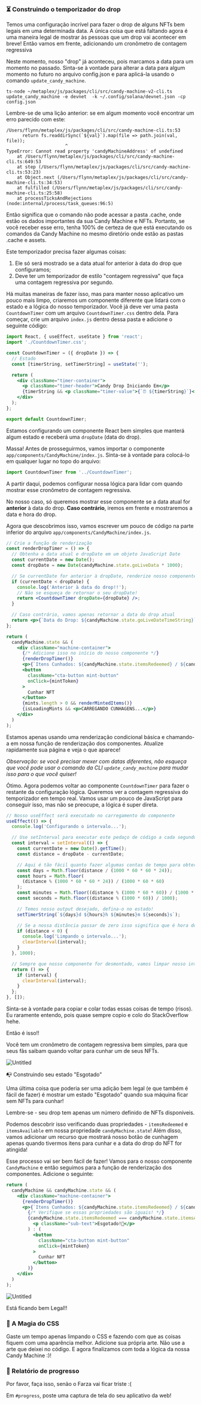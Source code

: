 ### ⏳ Construindo o temporizador do drop

Temos uma configuração incrível para fazer o drop de alguns NFTs bem legais em uma determinada data. A única coisa que está faltando agora é uma maneira legal de mostrar às pessoas que um drop vai acontecer em breve! Então vamos em frente, adicionando um cronômetro de contagem regressiva

Neste momento, nosso "drop" já aconteceu, pois marcamos a data para um momento no passado. Sinta-se à vontade para alterar a data para algum momento no futuro no arquivo config.json e para aplicá-la usando o comando `update_candy_machine`.

```plaintext
​​ts-node ~/metaplex/js/packages/cli/src/candy-machine-v2-cli.ts update_candy_machine -e devnet  -k ~/.config/solana/devnet.json -cp config.json
```

Lembre-se de uma lição anterior: se em algum momento você encontrar um erro parecido com este:

```plaintext
/Users/flynn/metaplex/js/packages/cli/src/candy-machine-cli.ts:53
      return fs.readdirSync(`${val}`).map(file => path.join(val, file));
                      ^
TypeError: Cannot read property 'candyMachineAddress' of undefined
    at /Users/flynn/metaplex/js/packages/cli/src/candy-machine-cli.ts:649:53
    at step (/Users/flynn/metaplex/js/packages/cli/src/candy-machine-cli.ts:53:23)
    at Object.next (/Users/flynn/metaplex/js/packages/cli/src/candy-machine-cli.ts:34:53)
    at fulfilled (/Users/flynn/metaplex/js/packages/cli/src/candy-machine-cli.ts:25:58)
    at processTicksAndRejections (node:internal/process/task_queues:96:5)
```

Então significa que o comando não pode acessar a pasta .cache, onde estão os dados importantes da sua Candy Machine e NFTs. Portanto, se você receber esse erro, tenha 100% de certeza de que está executando os comandos da Candy Machine no mesmo diretório onde estão as pastas .cache e assets.

Este temporizador precisa fazer algumas coisas:

1. Ele só será mostrado se a data atual for anterior à data do drop que configuramos;
2. Deve ter um temporizador de estilo "contagem regressiva" que faça uma contagem regressiva por segundo.

Há muitas maneiras de fazer isso, mas para manter nosso aplicativo um pouco mais limpo, criaremos um componente diferente que lidará com o estado e a lógica do nosso temporizador. Você já deve ver uma pasta `CountdownTimer` com um arquivo `CountdownTimer.css` dentro dela. Para começar, crie um arquivo `index.js` dentro dessa pasta e adicione o seguinte código:

```jsx
import React, { useEffect, useState } from 'react';
import './CountdownTimer.css';

const CountdownTimer = ({ dropDate }) => {
  // Estado
  const [timerString, setTimerString] = useState('');

  return (
    <div className="timer-container">
      <p className="timer-header">Candy Drop Iniciando Em</p>
      {timerString && <p className="timer-value">{`⏰ ${timerString}`}</p>}
    </div>
  );
};

export default CountdownTimer;
```

Estamos configurando um componente React bem simples que manterá algum estado e receberá uma `dropDate` (data do drop).

Massa! Antes de prosseguirmos, vamos importar o componente `app/components/CandyMachine/index.js`. Sinta-se à vontade para colocá-lo em qualquer lugar no topo do arquivo:

```jsx
import CountdownTimer from '../CountdownTimer';
```

A partir daqui, podemos configurar nossa lógica para lidar com quando mostrar esse cronômetro de contagem regressiva.

No nosso caso, só queremos mostrar esse componente se a data atual for **anterior** à data do drop. **Caso contrário**, iremos em frente e mostraremos a data e hora do drop.

Agora que descobrimos isso, vamos escrever um pouco de código na parte inferior do arquivo `app/components/CandyMachine/index.js`.

```jsx
// Crie a função de renderização
const renderDropTimer = () => {
  // Obtenha a data atual e dropDate em um objeto JavaScript Date
  const currentDate = new Date();
  const dropDate = new Date(candyMachine.state.goLiveData * 1000);

  // Se currentDate for anterior à dropDate, renderize nosso componente Countdown
  if (currentDate < dropDate) {
    console.log('Anterior à data do drop!!');
    // Não se esqueça de retornar o seu dropDate!
    return <CountdownTimer dropDate={dropDate} />;
  }

  // Caso contrário, vamos apenas retornar a data do drop atual
  return <p>{`Data do Drop: ${candyMachine.state.goLiveDateTimeString}`}</p>;
};

return (
  candyMachine.state && (
    <div className="machine-container">
      {/* Adicione isso no início do nosso componente */}
      {renderDropTimer()}
      <p>{`Itens Cunhados: ${candyMachine.state.itemsRedeemed} / ${candyMachine.state.itemsAvailable}`}</p>
      <button
        className="cta-button mint-button"
        onClick={mintToken}
      >
        Cunhar NFT
      </button>
      {mints.length > 0 && renderMintedItems()}
      {isLoadingMints && <p>CARREGANDO CUNHAGENS...</p>}
    </div>
  )
);
```

Estamos apenas usando uma renderização condicional básica e chamando-a em nossa função de renderização dos componentes. Atualize rapidamente sua página e veja o que aparece!

*Observação: se você precisar mexer com datas diferentes, não esqueça que você pode usar o comando da CLI `update_candy_machine` para mudar isso para o que você quiser!*

Ótimo. Agora podemos voltar ao componente `CountdownTimer` para fazer o restante da configuração lógica. Queremos ver a contagem regressiva do temporizador em tempo real. Vamos usar um pouco de JavaScript para conseguir isso, mas não se preocupe, a lógica é super direta.


```jsx
// Nosso useEffect será executado no carregamento do componente
useEffect(() => {
  console.log('Configurando o intervalo...');

  // Use setInterval para executar este pedaço de código a cada segundo
  const interval = setInterval(() => {
    const currentDate = new Date().getTime();
    const distance = dropDate - currentDate;

    // Aqui é tão fácil quanto fazer algumas contas de tempo para obter as diferentes propriedades
    const days = Math.floor(distance / (1000 * 60 * 60 * 24));
    const hours = Math.floor(
      (distance % (1000 * 60 * 60 * 24)) / (1000 * 60 * 60)
    );
    const minutes = Math.floor((distance % (1000 * 60 * 60)) / (1000 * 60));
    const seconds = Math.floor((distance % (1000 * 60)) / 1000);

    // Temos nosso output desejado, defina-o no estado!
    setTimerString(`${days}d ${hours}h ${minutes}m ${seconds}s`);

    // Se a nossa distância passar de zero isso significa que é hora do drop!
    if (distance < 0) {
      console.log('Limpando o intervalo...');
      clearInterval(interval);
    }
  }, 1000);

  // Sempre que nosso componente for desmontado, vamos limpar nosso intervalo
  return () => {
    if (interval) {
      clearInterval(interval);
    }
  };
}, []);
```


Sinta-se à vontade para copiar e colar todas essas coisas de tempo (risos). Eu raramente entendo, pois quase sempre copio e colo do StackOverflow hehe.

Então é isso!!

Você tem um cronômetro de contagem regressiva bem simples, para que seus fãs saibam quando voltar para cunhar um de seus NFTs.

![Untitled](https://i.imgur.com/OINimrr.png)

📭 Construindo seu estado "Esgotado"

Uma última coisa que poderia ser uma adição bem legal (e que também é fácil de fazer) é mostrar um estado "Esgotado" quando sua máquina ficar sem NFTs para cunhar!

Lembre-se - seu drop tem apenas um número definido de NFTs disponíveis.

Podemos descobrir isso verificando duas propriedades - `itemsRedeemed` e `itemsAvailable` em nossa propriedade `candyMachine.state`! Além disso, vamos adicionar um recurso que mostrará nosso botão de cunhagem apenas quando tivermos itens para cunhar e a data do drop do NFT for atingida!

Esse processo vai ser bem fácil de fazer! Vamos para o nosso componente `CandyMachine` e então seguimos para a função de renderização dos componentes. Adicione o seguinte:

```jsx
return (
  candyMachine && candyMachine.state && (
    <div className="machine-container">
      {renderDropTimer()}
      <p>{`Itens Cunhados: ${candyMachine.state.itemsRedeemed} / ${candyMachine.state.itemsAvailable}`}</p>
        {/* Verifique se essas propriedades são iguais! */}
        {candyMachine.state.itemsRedeemed === candyMachine.state.itemsAvailable ? (
          <p className="sub-text">Esgotado!🙊</p>
        ) : (
          <button
            className="cta-button mint-button"
            onClick={mintToken}
          >
            Cunhar NFT
          </button>
        )}
    </div>
  )
);
```


![Untitled](https://i.imgur.com/fYEzoeg.png)

Está ficando bem Legal!!

### 🎨 A Magia do CSS

Gaste um tempo apenas limpando o CSS e fazendo com que as coisas fiquem com uma aparência melhor. Adicione sua própria arte. Não use a arte que deixei no código. E agora finalizamos com toda a lógica da nossa Candy Machine :)!


### 🚨 Relatório de progresso

Por favor, faça isso, senão o Farza vai ficar triste :(

Em `#progress`, poste uma captura de tela do seu aplicativo da web!
